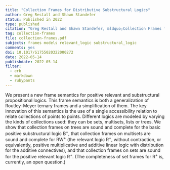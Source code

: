 ```yaml
---
title: "Collection Frames for Distributive Substructural Logics"
author: Greg Restall and Shawn Standefer
status: Published in 2022
type: published
citation: "Greg Restall and Shawn Standefer, &ldquo;Collection Frames for Distributive Substructural Logics,&rdquo; <em>Review of Symbolic Logic</em>, First View"
tag: collection-frames
file: collection-frames.pdf
subjects: frames models relevant_logic substructural_logic
comments: yes
doi: 10.1017/S1755020322000272
date: 2022-05-14
publishdate: 2022-05-14
filter:
  - erb
  - markdown
  - rubypants
---
```


We present a new frame semantics for positive relevant and substructural propositional logics. This frame semantics is both a generalization of Routley&ndash;Meyer ternary frames and a simplification of them. The key innovation of this semantics is the use of a single accessibility relation to relate collections of points to points.  Different logics are modeled by varying the kinds of collections used: they can be sets, multisets, lists or trees. We show that collection frames on trees are sound and complete for the basic positive substructural logic B<sup>+</sup>, that collection frames on multisets are sound and complete for RW<sup>+</sup> (the relevant logic R<sup>+</sup>, without contraction, or equivalently, positive multiplicative and additive linear logic with distribution for the additive connectives), and that collection frames on sets are sound for the positive relevant logic R<sup>+</sup>. (The completeness of set frames for R<sup>+</sup> is, currently, an open question.)
